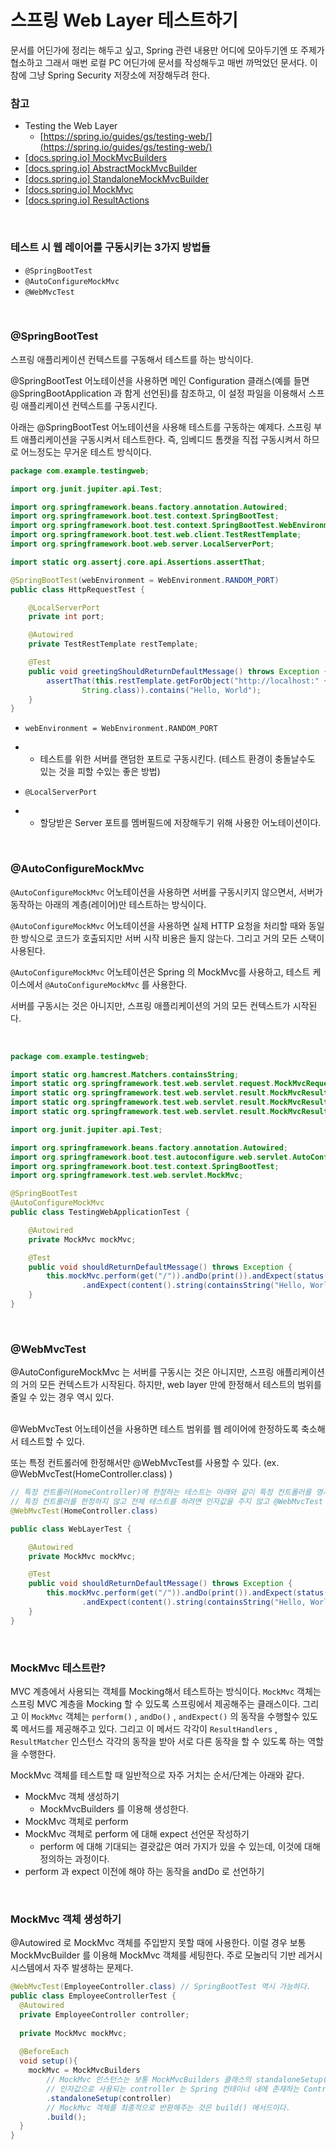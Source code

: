 # 스프링 Web Layer 테스트하기

문서를 어딘가에 정리는 해두고 싶고, Spring 관련 내용만 어디에 모아두기엔 또 주제가 협소하고 그래서 매번 로컬 PC 어딘가에 문서를 작성해두고 매번 까먹었던 문서다. 이 참에 그냥 Spring Security 저장소에 저장해두려 한다.



### 참고

- Testing the Web Layer
  - [https://spring.io/guides/gs/testing-web/](https://spring.io/guides/gs/testing-web/)
- [[docs.spring.io] MockMvcBuilders](https://docs.spring.io/spring-framework/docs/current/javadoc-api/org/springframework/test/web/servlet/setup/MockMvcBuilders.html)
- [[docs.spring.io] AbstractMockMvcBuilder](https://docs.spring.io/spring-framework/docs/current/javadoc-api/org/springframework/test/web/servlet/setup/AbstractMockMvcBuilder.html#build--)
- [[docs.spring.io] StandaloneMockMvcBuilder](https://docs.spring.io/spring-framework/docs/current/javadoc-api/org/springframework/test/web/servlet/setup/StandaloneMockMvcBuilder.html)
- [[docs.spring.io] MockMvc](https://docs.spring.io/spring-framework/docs/current/javadoc-api/org/springframework/test/web/servlet/MockMvc.html)
- [[docs.spring.io] ResultActions](https://docs.spring.io/spring-framework/docs/current/javadoc-api/org/springframework/test/web/servlet/ResultActions.html)

<br>



### 테스트 시 웹 레이어를 구동시키는 3가지 방법들

- `@SpringBootTest` 
- `@AutoConfigureMockMvc` 
- `@WebMvcTest` 

<Br>



### @SpringBootTest

스프링 애플리케이션 컨텍스트를 구동해서 테스트를 하는 방식이다.<br>

@SpringBootTest 어노테이션을 사용하면 메인 Configuration 클래스(예를 들면 @SpringBootApplication 과 함게 선언된)를 참조하고, 이 설정 파일을 이용해서 스프링 애플리케이션 컨텍스트를 구동시킨다.<br>

아래는 @SpringBootTest 어노테이션을 사용해 테스트를 구동하는 예제다. 스프링 부트 애플리케이션을 구동시켜서 테스트한다. 즉, 임베디드 톰캣을 직접 구동시켜서 하므로 어느정도는 무거운 테스트 방식이다.<br>

```java
package com.example.testingweb;

import org.junit.jupiter.api.Test;

import org.springframework.beans.factory.annotation.Autowired;
import org.springframework.boot.test.context.SpringBootTest;
import org.springframework.boot.test.context.SpringBootTest.WebEnvironment;
import org.springframework.boot.test.web.client.TestRestTemplate;
import org.springframework.boot.web.server.LocalServerPort;

import static org.assertj.core.api.Assertions.assertThat;

@SpringBootTest(webEnvironment = WebEnvironment.RANDOM_PORT)
public class HttpRequestTest {

	@LocalServerPort
	private int port;

	@Autowired
	private TestRestTemplate restTemplate;

	@Test
	public void greetingShouldReturnDefaultMessage() throws Exception {
		assertThat(this.restTemplate.getForObject("http://localhost:" + port + "/",
				String.class)).contains("Hello, World");
	}
}
```



- `webEnvironment = WebEnvironment.RANDOM_PORT`

- - 테스트를 위한 서버를 랜덤한 포트로 구동시킨다. (테스트 환경이 충돌날수도 있는 것을 피할 수있는 좋은 방법)

- `@LocalServerPort`

- - 할당받은 Server 포트를 멤버필드에 저장해두기 위해 사용한 어노테이션이다.

<br>



### @AutoConfigureMockMvc

`@AutoConfigureMockMvc` 어노테이션을 사용하면 서버를 구동시키지 않으면서, 서버가 동작하는 아래의 계층(레이어)만 테스트하는 방식이다.<br>

`@AutoConfigureMockMvc` 어노테이션을 사용하면 실제 HTTP 요청을 처리할 때와 동일한 방식으로 코드가 호출되지만 서버 시작 비용은 들지 않는다. 그리고 거의 모든 스택이 사용된다.<br>

`@AutoConfigureMockMvc` 어노테이션은 Spring 의 MockMvc를 사용하고, 테스트 케이스에서 `@AutoConfigureMockMvc` 를 사용한다.<br>

서버를 구동시는 것은 아니지만, 스프링 애플리케이션의 거의 모든 컨텍스트가 시작된다.<br>

<br>

```java
package com.example.testingweb;

import static org.hamcrest.Matchers.containsString;
import static org.springframework.test.web.servlet.request.MockMvcRequestBuilders.get;
import static org.springframework.test.web.servlet.result.MockMvcResultHandlers.print;
import static org.springframework.test.web.servlet.result.MockMvcResultMatchers.content;
import static org.springframework.test.web.servlet.result.MockMvcResultMatchers.status;

import org.junit.jupiter.api.Test;

import org.springframework.beans.factory.annotation.Autowired;
import org.springframework.boot.test.autoconfigure.web.servlet.AutoConfigureMockMvc;
import org.springframework.boot.test.context.SpringBootTest;
import org.springframework.test.web.servlet.MockMvc;

@SpringBootTest
@AutoConfigureMockMvc
public class TestingWebApplicationTest {

	@Autowired
	private MockMvc mockMvc;

	@Test
	public void shouldReturnDefaultMessage() throws Exception {
		this.mockMvc.perform(get("/")).andDo(print()).andExpect(status().isOk())
				.andExpect(content().string(containsString("Hello, World")));
	}
}
```

<br>



### @WebMvcTest

@AutoConfigureMockMvc 는 서버를 구동시는 것은 아니지만, 스프링 애플리케이션의 거의 모든 컨텍스트가 시작된다. 하지만, web layer 만에 한정해서 테스트의 범위를 줄일 수 있는 경우 역시 있다.<br><br>

@WebMvcTest 어노테이션을 사용하면 테스트 범위를 웹 레이어에 한정하도록 축소해서 테스트할 수 있다.<br>

또는 특정 컨트롤러에 한정해서만 @WebMvcTest를 사용할 수 있다. (ex. @WebMvcTest(HomeController.class) )<br>



```java
// 특정 컨트롤러(HomeController)에 한정하는 테스트는 아래와 같이 특정 컨트롤러를 명시해준다. 
// 특정 컨트롤러를 한정하지 않고 전체 테스트를 하려면 인자값을 주지 않고 @WebMvcTest 만 붙이면 된다.
@WebMvcTest(HomeController.class)

public class WebLayerTest {

	@Autowired
	private MockMvc mockMvc;

	@Test
	public void shouldReturnDefaultMessage() throws Exception {
		this.mockMvc.perform(get("/")).andDo(print()).andExpect(status().isOk())
				.andExpect(content().string(containsString("Hello, World")));
	}
}
```

<br>



### MockMvc 테스트란?

MVC 계층에서 사용되는 객체를 Mocking해서 테스트하는 방식이다. `MockMvc` 객체는 스프링 MVC 계층을 Mocking 할 수 있도록 스프링에서 제공해주는 클래스이다. 그리고 이 `MockMvc` 객체는 `perform()` , `andDo()` , `andExpect()` 의 동작을 수행할수 있도록 메서드를 제공해주고 있다. 그리고 이 메서드 각각이 `ResultHandlers` , `ResultMatcher` 인스턴스 각각의 동작을 받아 서로 다른 동작을 할 수 있도록 하는 역할을 수행한다.<br>

MockMvc 객체를 테스트할 때 일반적으로 자주 거치는 순서/단계는 아래와 같다.

- MockMvc 객체 생성하기
  - MockMvcBuilders 를 이용해 생성한다.
- MockMvc 객체로 perform 
- MockMvc 객체로 perform 에 대해 expect 선언문 작성하기
  - perform 에 대해 기대되는 결괏값은 여러 가지가 있을 수 있는데, 이것에 대해 정의하는 과정이다.
- perform 과 expect 이전에 해야 하는 동작을 andDo 로 선언하기

<br>



### MockMvc 객체 생성하기

@Autowired 로 MockMvc 객체를 주입받지 못할 때에 사용한다. 이럴 경우 보통 MockMvcBuilder 를 이용해 MockMvc 객체를 세팅한다. 주로 모놀리딕 기반 레거시 시스템에서 자주 발생하는 문제다.

```java
@WebMvcTest(EmployeeController.class) // SpringBootTest 역시 가능하다.
public class EmployeeControllerTest {
  @Autowired
  private EmployeeController controller;
  
  private MockMvc mockMvc;
  
  @BeforeEach
  void setup(){
    mockMvc = MockMvcBuilders
        // MockMvc 인스턴스는 보통 MockMvcBuilders 클래스의 standaloneSetup(Controller) 메서드를 사용한다.
        // 인자값으로 사용되는 controller 는 Spring 컨테이너 내에 존재하는 Controller 인스턴스이다.
        .standaloneSetup(controller)
        // MockMvc 객체를 최종적으로 반환해주는 것은 build() 메서드이다.
        .build();
  }
}
```

<br>





